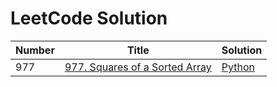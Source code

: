 # LeetCode Solution

| Number | Title                                                                                      | Solution                                                                                                      |
| ------ | ------------------------------------------------------------------------------------------ | ------------------------------------------------------------------------------------------------------------- |
| 977    | [977. Squares of a Sorted Array](https://leetcode.com/problems/squares-of-a-sorted-array/) | [Python](https://github.com/naylin-dev/LeetCode-Solution/blob/master/Python/977_squares_of_a_sorted_array.py) |
